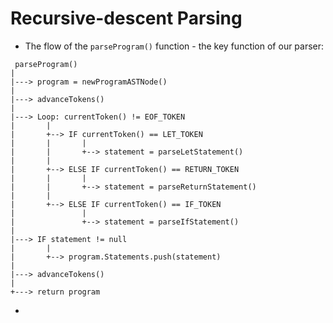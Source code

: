 # Recursive-descent Parsing

- The flow of the `parseProgram()` function - the key function of our parser:

```
 parseProgram()
|
|---> program = newProgramASTNode()
|
|---> advanceTokens()
|
|---> Loop: currentToken() != EOF_TOKEN
|       |
|       +--> IF currentToken() == LET_TOKEN
|       |       |
|       |       +--> statement = parseLetStatement()
|       |
|       +--> ELSE IF currentToken() == RETURN_TOKEN
|       |       |
|       |       +--> statement = parseReturnStatement()
|       |
|       +--> ELSE IF currentToken() == IF_TOKEN
|               |
|               +--> statement = parseIfStatement()
|
|---> IF statement != null
|       |
|       +--> program.Statements.push(statement)
|
|---> advanceTokens()
|
+---> return program
```

-
